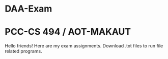 # DAA-Exam
# PCC-CS 494 / AOT-MAKAUT
Hello friends!
Here are my exam assignments.
Download .txt files to run file related programs.
